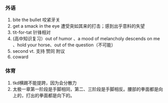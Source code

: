 ### 外语

1. bite the bullet 咬紧牙关
2. get a smack in the eye 遭受突如其来的打击；感到出乎意料的失望
3. tit-for-tat 针锋相对
4. (高中知识复习）out of humor 、a mood of melancholy descends on me 、hold your horse、out of the question（不可能） 
5. second vt. 支持 赞同 附议
6. coward

### 体育

1. tkd横踢不能提跨，因为会分散力
2. 太极一章第一阶段是手脚相同，第二、三阶段是手脚相反。腰部的拳面都是向上的，打出的拳面都是向下的。

